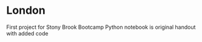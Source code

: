 # London
First project for Stony Brook Bootcamp
Python notebook is original handout with added code
